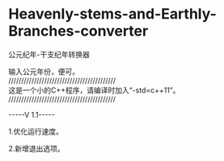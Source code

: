 # Heavenly-stems-and-Earthly-Branches-converter
公元纪年-干支纪年转换器      

输入公元年份，便可。                
//////////////////////////////////////////        
这是一个小的C++程序，请编译时加入“-std=c++11”。     
//////////////////////////////////////////



-----V 1.1----- 

1.优化运行速度。

2.新增退出选项。

